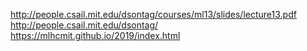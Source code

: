 http://people.csail.mit.edu/dsontag/courses/ml13/slides/lecture13.pdf
http://people.csail.mit.edu/dsontag/
https://mlhcmit.github.io/2019/index.html
